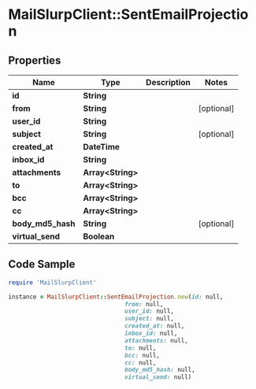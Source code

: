 # MailSlurpClient::SentEmailProjection

## Properties

Name | Type | Description | Notes
------------ | ------------- | ------------- | -------------
**id** | **String** |  | 
**from** | **String** |  | [optional] 
**user_id** | **String** |  | 
**subject** | **String** |  | [optional] 
**created_at** | **DateTime** |  | 
**inbox_id** | **String** |  | 
**attachments** | **Array&lt;String&gt;** |  | 
**to** | **Array&lt;String&gt;** |  | 
**bcc** | **Array&lt;String&gt;** |  | 
**cc** | **Array&lt;String&gt;** |  | 
**body_md5_hash** | **String** |  | [optional] 
**virtual_send** | **Boolean** |  | 

## Code Sample

```ruby
require 'MailSlurpClient'

instance = MailSlurpClient::SentEmailProjection.new(id: null,
                                 from: null,
                                 user_id: null,
                                 subject: null,
                                 created_at: null,
                                 inbox_id: null,
                                 attachments: null,
                                 to: null,
                                 bcc: null,
                                 cc: null,
                                 body_md5_hash: null,
                                 virtual_send: null)
```


